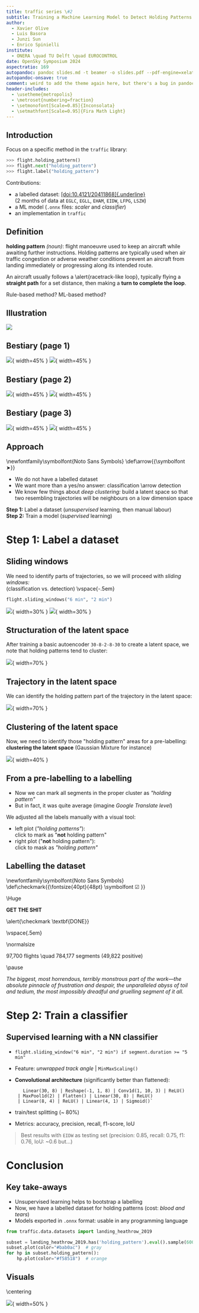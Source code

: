 ```yaml
---
title: traffic series \#2
subtitle: Training a Machine Learning Model to Detect Holding Patterns from ADS-B data
author:
  - Xavier Olive
  - Luis Basora
  - Junzi Sun
  - Enrico Spinielli
institute:
  - ONERA \quad TU Delft \quad EUROCONTROL
date: OpenSky Symposium 2024
aspectratio: 169
autopandoc: pandoc slides.md -t beamer -o slides.pdf --pdf-engine=xelatex
autopandoc-onsave: true
comment: weird to add the theme again here, but there's a bug in pandoc 3.5
header-includes:
  - \usetheme{metropolis}
  - \metroset{numbering=fraction}
  - \setmonofont[Scale=0.85]{Inconsolata}
  - \setmathfont[Scale=0.95]{Fira Math Light}
---
```


## Introduction

Focus on a specific method in the `traffic` library:

```python
>>> flight.holding_pattern()
>>> flight.next("holding_pattern")
>>> flight.label("holding_pattern")
```

Contributions:

- a labelled dataset: [[doi:10.4121/20411868]{.underline}](https://data.4tu.nl/articles/_/20411868)  
  (2 months of data at `EGLC`, `EGLL`, `EHAM`, `EIDW`, `LFPG`, `LSZH`)
- a ML model (`.onnx` files: _scaler_ and _classifier_)
- an implementation in `traffic`

## Definition

**holding pattern** _(noun)_: flight manoeuvre used to keep an aircraft while awaiting further instructions. Holding patterns are typically used when air traffic congestion or adverse weather conditions prevent an aircraft from landing immediately or progressing along its intended route.

An aircraft usually follows a \alert{racetrack-like loop}, typically flying a **straight path** for a set distance, then making a **turn to complete the loop**.

Rule-based method? ML-based method?

## Illustration

![ ](figures/holding_patterns_transparent.png)

## Bestiary (page 1)

![ ](figures/holding_01.png){ width=45% }
![ ](figures/holding_02.png){ width=45% }

## Bestiary (page 2)

![ ](figures/holding_04.png){ width=45% }
![ ](figures/holding_06.png){ width=45% }

## Bestiary (page 3)

![ ](figures/holding_03.png){ width=45% }
![ ](figures/holding_05.png){ width=45% }

## Approach

\newfontfamily\symbolfont{Noto Sans Symbols}
\def\arrow{{\symbolfont ➤}}

- We do not have a labelled dataset
- We want more than a yes/no answer: classification \arrow detection
- We know few things about _deep clustering:_ build a latent space so that  
  two resembling trajectories will be neighbours on a low dimension space

**Step 1:** Label a dataset (_unsupervised_ learning, then manual labour)  
**Step 2:** Train a model (_supervised_ learning)

# Step 1: Label a dataset

## Sliding windows

We need to identify parts of trajectories, so we will proceed with _sliding windows:_  
(classification vs. detection)
\vspace{-.5em}

```python
flight.sliding_windows("6 min", "2 min")
```

![ ](figures/sliding_windows_transparent.png){ width=30% }
![ ](figures/sliding_windows_00.png){ width=30% }

## Structuration of the latent space

After training a basic autoencoder `30-8-2-8-30` to create a latent space, we note that holding patterns tend to cluster:

![ ](figures/latent_space.png){ width=70% }

## Trajectory in the latent space

We can identify the holding pattern part of the trajectory in the latent space:

![ ](figures/latent_trajectory.png){ width=70% }

## Clustering of the latent space

Now, we need to identify those "holding pattern" areas for a pre-labelling:  
**clustering the latent space** (Gaussian Mixture for instance)

![ ](figures/latent_clustering.png){ width=40% }

## From a pre-labelling to a labelling

- Now we can mark all segments in the proper cluster as _"holding pattern"_
- But in fact, it was quite average (imagine _Google Translate level_)

We adjusted all the labels manually with a visual tool:

- left plot (_"holding patterns"_):  
  click to mark as "**not** holding pattern"
- right plot ("**not** holding pattern"):  
  click to mask as _"holding pattern"_

## Labelling the dataset

\newfontfamily\symbolfont{Noto Sans Symbols}
\def\checkmark{{\fontsize{40pt}{48pt} \symbolfont ☑ }}

\Huge

**GET THE SHIT**

\alert{\checkmark \textbf{DONE}}

\vspace{.5em}

\normalsize

97,700 flights \quad 784,177 segments (49,822 positive)

\pause

_The biggest, most horrendous, terribly monstrous part of the work—the absolute pinnacle of frustration and despair, the unparalleled abyss of toil and tedium, the most impossibly dreadful and gruelling segment of it all._

# Step 2: Train a classifier

## Supervised learning with a NN classifier

- `flight.sliding_window("6 min", "2 min") if segment.duration >= "5 min"`
- Feature: _unwrapped track angle_ | `MinMaxScaling()`
- **Convolutional architecture** (significantly better than flattened):

  ```text
     Linear(30, 8) | Reshape(-1, 1, 8) | Conv1d(1, 10, 3) | ReLU()
   | MaxPool1d(2) | Flatten() | Linear(30, 8) | ReLU()
   | Linear(8, 4) | ReLU() | Linear(4, 1) | Sigmoid()`
  ```

- train/test splitting (~ 80%)

- Metrics: accuracy, precision, recall, f1-score, IoU

> Best results with `EIDW` as testing set (precision: 0.85, recall: 0.75, f1: 0.76, IoU: ~0.6 but...)

# Conclusion

## Key take-aways

- Unsupervised learning helps to bootstrap a labelling
- Now, we have a labelled dataset for holding patterns (cost: _blood and tears_)
- Models exported in `.onnx` format: usable in any programming language

```python
from traffic.data.datasets import landing_heathrow_2019

subset = landing_heathrow_2019.has('holding_pattern').eval().sample(600)
subset.plot(color="#bab0ac")  # gray
for hp in subset.holding_pattern():
    hp.plot(color="#f58518")  # orange
```

## Visuals

\centering

![ ](figures/heathrow_transparent.png){ width=50% }
